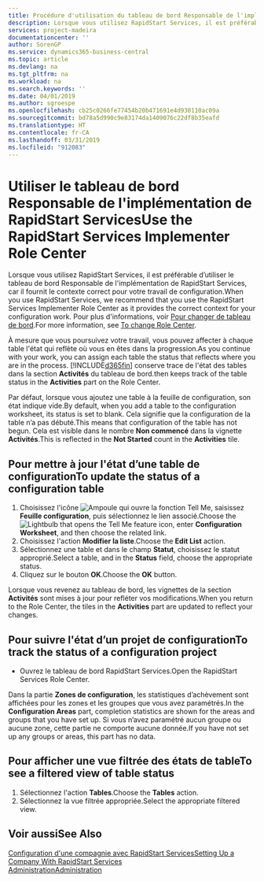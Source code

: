 ```yaml
---
title: Procédure d'utilisation du tableau de bord Responsable de l'implémentation de RapidStart Services | Microsoft Docs
description: Lorsque vous utilisez RapidStart Services, il est préférable de faire un suivi de votre travail et d’utiliser le tableau de bord Responsable de l'implémentation de RapidStart Services, car il fournit le contexte correct pour votre travail de configuration.
services: project-madeira
documentationcenter: ''
author: SorenGP
ms.service: dynamics365-business-central
ms.topic: article
ms.devlang: na
ms.tgt_pltfrm: na
ms.workload: na
ms.search.keywords: ''
ms.date: 04/01/2019
ms.author: sgroespe
ms.openlocfilehash: cb25c0266fe77454b20b471691e4d930110ac09a
ms.sourcegitcommit: bd78a5d990c9e83174da1409076c22df8b35eafd
ms.translationtype: HT
ms.contentlocale: fr-CA
ms.lasthandoff: 03/31/2019
ms.locfileid: "912083"
---
```

# <a name="use-the-rapidstart-services-implementer-role-center"></a><span data-ttu-id="82e0e-103">Utiliser le tableau de bord Responsable de l'implémentation de RapidStart Services</span><span class="sxs-lookup"><span data-stu-id="82e0e-103">Use the RapidStart Services Implementer Role Center</span></span>
<span data-ttu-id="82e0e-104">Lorsque vous utilisez RapidStart Services, il est préférable d’utiliser le tableau de bord Responsable de l'implémentation de RapidStart Services, car il fournit le contexte correct pour votre travail de configuration.</span><span class="sxs-lookup"><span data-stu-id="82e0e-104">When you use RapidStart Services, we recommend that you use the RapidStart Services Implementer Role Center as it provides the correct context for your configuration work.</span></span> <span data-ttu-id="82e0e-105">Pour plus d'informations, voir [Pour changer de tableau de bord](ui-change-basic-settings.md#to-change-role-center).</span><span class="sxs-lookup"><span data-stu-id="82e0e-105">For more information, see [To change Role Center](ui-change-basic-settings.md#to-change-role-center).</span></span>

<span data-ttu-id="82e0e-106">À mesure que vous poursuivez votre travail, vous pouvez affecter à chaque table l'état qui reflète où vous en êtes dans la progression.</span><span class="sxs-lookup"><span data-stu-id="82e0e-106">As you continue with your work, you can assign each table the status that reflects where you are in the process.</span></span> [!INCLUDE[d365fin](includes/d365fin_md.md)] <span data-ttu-id="82e0e-107">conserve trace de l'état des tables dans la section **Activités** du tableau de bord.</span><span class="sxs-lookup"><span data-stu-id="82e0e-107">then keeps track of the table status in the **Activities** part on the Role Center.</span></span>  

<span data-ttu-id="82e0e-108">Par défaut, lorsque vous ajoutez une table à la feuille de configuration, son état indique vide.</span><span class="sxs-lookup"><span data-stu-id="82e0e-108">By default, when you add a table to the configuration worksheet, its status is set to blank.</span></span> <span data-ttu-id="82e0e-109">Cela signifie que la configuration de la table n’a pas débuté.</span><span class="sxs-lookup"><span data-stu-id="82e0e-109">This means that configuration of the table has not begun.</span></span> <span data-ttu-id="82e0e-110">Cela est visible dans le nombre **Non commencé** dans la vignette **Activités**.</span><span class="sxs-lookup"><span data-stu-id="82e0e-110">This is reflected in the **Not Started** count in the **Activities** tile.</span></span>  

## <a name="to-update-the-status-of-a-configuration-table"></a><span data-ttu-id="82e0e-111">Pour mettre à jour l'état d’une table de configuration</span><span class="sxs-lookup"><span data-stu-id="82e0e-111">To update the status of a configuration table</span></span>  
1.  <span data-ttu-id="82e0e-112">Choisissez l'icône ![Ampoule qui ouvre la fonction Tell Me](media/ui-search/search_small.png "Dites-moi ce que vous voulez faire"), saisissez **Feuille configuration**, puis sélectionnez le lien associé.</span><span class="sxs-lookup"><span data-stu-id="82e0e-112">Choose the ![Lightbulb that opens the Tell Me feature](media/ui-search/search_small.png "Tell me what you want to do") icon, enter **Configuration Worksheet**, and then choose the related link.</span></span>  
2.  <span data-ttu-id="82e0e-113">Choisissez l'action **Modifier la liste**.</span><span class="sxs-lookup"><span data-stu-id="82e0e-113">Choose the **Edit List** action.</span></span>  
3.  <span data-ttu-id="82e0e-114">Sélectionnez une table et dans le champ **Statut**, choisissez le statut approprié.</span><span class="sxs-lookup"><span data-stu-id="82e0e-114">Select a table, and in the **Status** field, choose the appropriate status.</span></span>  
4.  <span data-ttu-id="82e0e-115">Cliquez sur le bouton **OK**.</span><span class="sxs-lookup"><span data-stu-id="82e0e-115">Choose the **OK** button.</span></span>  

<span data-ttu-id="82e0e-116">Lorsque vous revenez au tableau de bord, les vignettes de la section **Activités** sont mises à jour pour refléter vos modifications.</span><span class="sxs-lookup"><span data-stu-id="82e0e-116">When you return to the Role Center, the tiles in the **Activities** part are updated to reflect your changes.</span></span>  

## <a name="to-track-the-status-of-a-configuration-project"></a><span data-ttu-id="82e0e-117">Pour suivre l'état d’un projet de configuration</span><span class="sxs-lookup"><span data-stu-id="82e0e-117">To track the status of a configuration project</span></span>  
- <span data-ttu-id="82e0e-118">Ouvrez le tableau de bord RapidStart Services.</span><span class="sxs-lookup"><span data-stu-id="82e0e-118">Open the RapidStart Services Role Center.</span></span>  

<span data-ttu-id="82e0e-119">Dans la partie **Zones de configuration**, les statistiques d’achèvement sont affichées pour les zones et les groupes que vous avez paramétrés.</span><span class="sxs-lookup"><span data-stu-id="82e0e-119">In the **Configuration Areas** part, completion statistics are shown for the areas and groups that you have set up.</span></span> <span data-ttu-id="82e0e-120">Si vous n’avez paramétré aucun groupe ou aucune zone, cette partie ne comporte aucune donnée.</span><span class="sxs-lookup"><span data-stu-id="82e0e-120">If you have not set up any groups or areas, this part has no data.</span></span>  

## <a name="to-see-a-filtered-view-of-table-status"></a><span data-ttu-id="82e0e-121">Pour afficher une vue filtrée des états de table</span><span class="sxs-lookup"><span data-stu-id="82e0e-121">To see a filtered view of table status</span></span>  
1. <span data-ttu-id="82e0e-122">Sélectionnez l'action **Tables**.</span><span class="sxs-lookup"><span data-stu-id="82e0e-122">Choose the **Tables** action.</span></span>  
2. <span data-ttu-id="82e0e-123">Sélectionnez la vue filtrée appropriée.</span><span class="sxs-lookup"><span data-stu-id="82e0e-123">Select the appropriate filtered view.</span></span>  

## <a name="see-also"></a><span data-ttu-id="82e0e-124">Voir aussi</span><span class="sxs-lookup"><span data-stu-id="82e0e-124">See Also</span></span>  
[<span data-ttu-id="82e0e-125">Configuration d'une compagnie avec RapidStart Services</span><span class="sxs-lookup"><span data-stu-id="82e0e-125">Setting Up a Company With RapidStart Services</span></span>](admin-set-up-a-company-with-rapidstart.md)  
[<span data-ttu-id="82e0e-126">Administration</span><span class="sxs-lookup"><span data-stu-id="82e0e-126">Administration</span></span>](admin-setup-and-administration.md)
